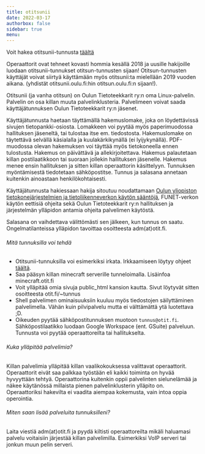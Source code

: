 ```yaml
---
title: otitsunii
date: 2022-03-17
authorbox: false
sidebar: true
menu:
---
```


Voit hakea otitsunii-tunnusta [täältä](../../tietopankki/otitsunii-tunnushakemus/)

Operaattorit ovat tehneet kovasti hommia kesällä 2018 ja uusille hakijoille luodaan otitsunii-tunnukset otitsun-tunnusten sijaan! Otitsun-tunnusten käyttäjät voivat siirtyä käyttämään myös otitsunii:ta mielellään 2019 vuoden aikana. (yhdistät otitsunii.oulu.fi:hin otitsun.oulu.fi:n sijaan!).

Otitsunii (ja vanha otitsun) on Oulun Tietoteekkarit ry:n oma Linux-palvelin. Palvelin on osa killan muuta palvelinklusteria. Palvelimeen voivat saada käyttäjätunnuksen Oulun Tietoteekkarit ry:n jäsenet.

Käyttäjätunnusta haetaan täyttämällä hakemuslomake, joka on löydettävissä sivujen tietopankki-osiosta. Lomakkeen voi pyytää myös paperimuodossa hallituksen jäseneltä, tai tulostaa itse em. tiedostosta.
Hakemuslomake on täytettävä selvällä käsialalla ja kuulakärkikynällä (ei lyijykynällä). PDF-muodossa olevan hakemuksen voi täyttää myös tietokoneella ennen tulostusta. Hakemus on päivättävä ja allekirjoitettava. Hakemus palautetaan killan postilaatikkoon tai suoraan jollekin hallituksen jäsenelle. Hakemus menee ensin hallituksen ja sitten killan operaattorin käsittelyyn. Tunnuksen myöntämisestä tiedotetaan sähköpostitse. Tunnus ja salasana annetaan kuitenkin ainoastaan henkilökohtaisesti.

Käyttäjätunnusta hakiessaan hakija sitoutuu noudattamaan [Oulun yliopiston tietokonejärjestelmien ja tietoliikenneverkon käytön sääntöjä](https://www.oulu.fi/th/node/30542), FUNET-verkon käytön eettisiä ohjeita sekä Oulun Tietoteekkarit ry:n hallituksen ja järjestelmän ylläpidon antamia ohjeita palvelimen käytöstä.

Salasana on vaihdettava välittömästi sen jälkeen, kun tunnus on saatu. Ongelmatilanteissa ylläpidon tavoittaa osoitteesta adm(at)otit.fi.

###### Mitä tunnuksilla voi tehdä

- Otitsunii-tunnuksilla voi esimerkiksi irkata. Irkkaamiseen löytyy ohjeet [täältä](../../tietopankki/irc-opas/).
- Saa pääsyn killan minecraft serverille tunneloimalla. Lisäinfoa minecraft.otit.fi
- Voit ylläpitää omia sivuja public_html kansion kautta. Sivut löytyvät sitten osoitteesta otit.fi/~tunnus
- Shell palvelimen ominaisuuksiin kuuluu myös tiedostojen säilyttäminen palvelimella. Vähän kuin pilvipalvelu mutta ei välttämättä ytä luotettava ;D.
- Oikeuden pyytää sähköpostitunnuksen muotoon `tunnus@otit.fi`. Sähköpostilaatikko luodaan Google Workspace (ent. GSuite) palveluun. Tunnusta voi pyytää operaattoreilta tai hallitukselta.

###### Kuka ylläpitää palvelimia?

Killan palvelimia ylläpitää killan vaalikokouksessa valittavat operaattorit. Operaattorit eivät saa palkkaa työstään eli kaikki toiminta on hyvää hyvyyttään tehtyä. Operaattorina kuitenkin oppii palvelinten sielunelämää ja näkee käytänössä millaista pienen palvelinklusterin ylläpito on. Operaattoriksi hakevilta ei vaadita aiempaa kokemusta, vain intoa oppia operointia.

###### Miten saan lisää palveluita tunnuksilleni?

Laita viestiä adm(at)otit.fi ja pyydä kiltisti operaattoreilta mikäli haluamasi palvelu voitaisiin järjestää killan palvelimilla. Esimerkiksi VoIP serveri tai jonkun muun pelin serveri.
